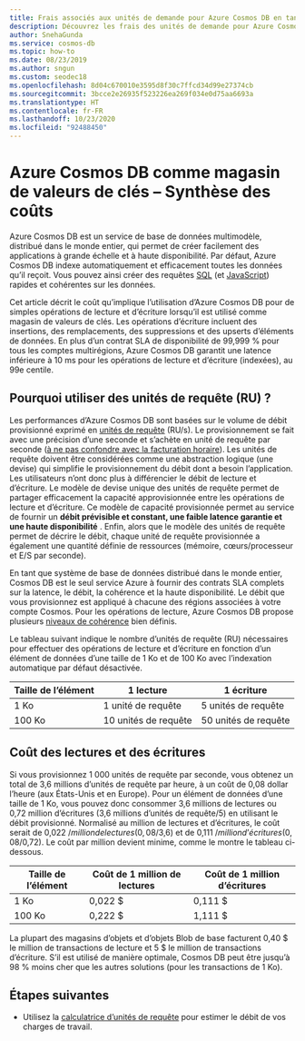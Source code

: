 ```yaml
---
title: Frais associés aux unités de demande pour Azure Cosmos DB en tant que magasin de valeurs de clés
description: Découvrez les frais des unités de demande pour Azure Cosmos DB pour de simples opérations de lecture et d’écriture lorsqu’il est utilisé comme magasin de valeurs de clés.
author: SnehaGunda
ms.service: cosmos-db
ms.topic: how-to
ms.date: 08/23/2019
ms.author: sngun
ms.custom: seodec18
ms.openlocfilehash: 8d04c670010e3595d8f30c7ffcd34d99e27374cb
ms.sourcegitcommit: 3bcce2e26935f523226ea269f034e0d75aa6693a
ms.translationtype: HT
ms.contentlocale: fr-FR
ms.lasthandoff: 10/23/2020
ms.locfileid: "92488450"
---
```

# <a name="azure-cosmos-db-as-a-key-value-store--cost-overview"></a>Azure Cosmos DB comme magasin de valeurs de clés – Synthèse des coûts

Azure Cosmos DB est un service de base de données multimodèle, distribué dans le monde entier, qui permet de créer facilement des applications à grande échelle et à haute disponibilité. Par défaut, Azure Cosmos DB indexe automatiquement et efficacement toutes les données qu’il reçoit. Vous pouvez ainsi créer des requêtes [SQL](./sql-query-getting-started.md) (et [JavaScript](stored-procedures-triggers-udfs.md)) rapides et cohérentes sur les données. 

Cet article décrit le coût qu’implique l’utilisation d’Azure Cosmos DB pour de simples opérations de lecture et d’écriture lorsqu’il est utilisé comme magasin de valeurs de clés. Les opérations d’écriture incluent des insertions, des remplacements, des suppressions et des upserts d’éléments de données. En plus d’un contrat SLA de disponibilité de 99,999 % pour tous les comptes multirégions, Azure Cosmos DB garantit une latence inférieure à 10 ms pour les opérations de lecture et d’écriture (indexées), au 99e centile. 

## <a name="why-we-use-request-units-rus"></a>Pourquoi utiliser des unités de requête (RU) ?

Les performances d’Azure Cosmos DB sont basées sur le volume de débit provisionné exprimé en [unités de requête](request-units.md) (RU/s). Le provisionnement se fait avec une précision d’une seconde et s’achète en unité de requête par seconde ([à ne pas confondre avec la facturation horaire](https://azure.microsoft.com/pricing/details/cosmos-db/)). Les unités de requête doivent être considérées comme une abstraction logique (une devise) qui simplifie le provisionnement du débit dont a besoin l’application. Les utilisateurs n’ont donc plus à différencier le débit de lecture et d’écriture. Le modèle de devise unique des unités de requête permet de partager efficacement la capacité approvisionnée entre les opérations de lecture et d’écriture. Ce modèle de capacité provisionnée permet au service de fournir un **débit prévisible et constant, une faible latence garantie et une haute disponibilité** . Enfin, alors que le modèle des unités de requête permet de décrire le débit, chaque unité de requête provisionnée a également une quantité définie de ressources (mémoire, cœurs/processeur et E/S par seconde).

En tant que système de base de données distribué dans le monde entier, Cosmos DB est le seul service Azure à fournir des contrats SLA complets sur la latence, le débit, la cohérence et la haute disponibilité. Le débit que vous provisionnez est appliqué à chacune des régions associées à votre compte Cosmos. Pour les opérations de lecture, Azure Cosmos DB propose plusieurs [niveaux de cohérence](consistency-levels.md) bien définis. 

Le tableau suivant indique le nombre d’unités de requête (RU) nécessaires pour effectuer des opérations de lecture et d’écriture en fonction d’un élément de données d’une taille de 1 Ko et de 100 Ko avec l’indexation automatique par défaut désactivée. 

|Taille de l’élément|1 lecture|1 écriture|
|-------------|------|-------|
|1 Ko|1 unité de requête|5 unités de requête|
|100 Ko|10 unités de requête|50 unités de requête|

## <a name="cost-of-reads-and-writes"></a>Coût des lectures et des écritures

Si vous provisionnez 1 000 unités de requête par seconde, vous obtenez un total de 3,6 millions d’unités de requête par heure, à un coût de 0,08 dollar l’heure (aux États-Unis et en Europe). Pour un élément de données d’une taille de 1 Ko, vous pouvez donc consommer 3,6 millions de lectures ou 0,72 million d’écritures (3,6 millions d’unités de requête/5) en utilisant le débit provisionné. Normalisé au million de lectures et d’écritures, le coût serait de 0,022 $/million de lectures (0,08 $/3,6) et de 0,111 $/million d’écritures (0,08 $/0,72). Le coût par million devient minime, comme le montre le tableau ci-dessous.

|Taille de l’élément|Coût de 1 million de lectures|Coût de 1 million d’écritures|
|-------------|-------|--------|
|1 Ko|0,022 $|0,111 $|
|100 Ko|0,222 $|1,111 $|


La plupart des magasins d’objets et d’objets Blob de base facturent 0,40 $ le million de transactions de lecture et 5 $ le million de transactions d’écriture. S’il est utilisé de manière optimale, Cosmos DB peut être jusqu’à 98 % moins cher que les autres solutions (pour les transactions de 1 Ko).

## <a name="next-steps"></a>Étapes suivantes

* Utilisez la [calculatrice d’unités de requête](https://cosmos.azure.com/capacitycalculator/) pour estimer le débit de vos charges de travail.
